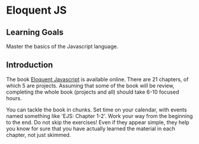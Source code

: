 # Eloquent JS

## Learning Goals

Master the basics of the Javascript language.

## Introduction

The book [Eloquent Javascript](https://eloquentjavascript.net/) is available online. There are 21 chapters, of which 5 are projects. Assuming that some of the book will be review, completing the whole book (projects and all) should take 6-10 focused hours.

You can tackle the book in chunks. Set time on your calendar, with events named something like 'EJS: Chapter 1-2'. Work your way from the beginning to the end. Do not skip the exercises! Even if they appear simple, they help you know for sure that you have actually learned the material in each chapter, not just skimmed.
